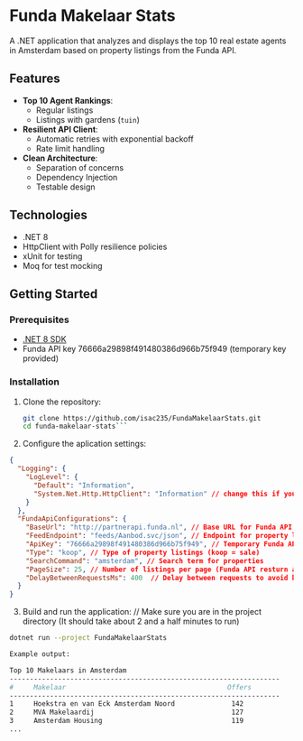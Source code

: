 # Funda Makelaar Stats

A .NET application that analyzes and displays the top 10 real estate agents in Amsterdam based on property listings from the Funda API.

## Features

- **Top 10 Agent Rankings**:
  - Regular listings
  - Listings with gardens (`tuin`)
- **Resilient API Client**:
  - Automatic retries with exponential backoff
  - Rate limit handling
- **Clean Architecture**:
  - Separation of concerns
  - Dependency Injection
  - Testable design

## Technologies

- .NET 8
- HttpClient with Polly resilience policies
- xUnit for testing
- Moq for test mocking

## Getting Started

### Prerequisites

- [.NET 8 SDK](https://dotnet.microsoft.com/download)
- Funda API key 76666a29898f491480386d966b75f949 (temporary key provided)

### Installation

1. Clone the repository:
   ```bash
   git clone https://github.com/isac235/FundaMakelaarStats.git
   cd funda-makelaar-stats```

2. Configure the aplication settings:
```json
{
  "Logging": {
    "LogLevel": {
      "Default": "Information",
      "System.Net.Http.HttpClient": "Information" // change this if you feel the console is too noisy.
    }
  },
  "FundaApiConfigurations": {
    "BaseUrl": "http://partnerapi.funda.nl", // Base URL for Funda API
    "FeedEndpoint": "feeds/Aanbod.svc/json", // Endpoint for property listings
    "ApiKey": "76666a29898f491480386d966b75f949", // Temporary Funda API key
    "Type": "koop", // Type of property listings (koop = sale)
    "SearchCommand": "amsterdam", // Search term for properties
    "PageSize": 25, // Number of listings per page (Funda API resturn a maximum of 25 per request)
    "DelayBetweenRequestsMs": 400  // Delay between requests to avoid hitting rate limits
  }
}
```
 

 3. Build and run the application:   // Make sure you are in the project directory (It should take about 2 and a half minutes to run)
   ```bash
   dotnet run --project FundaMakelaarStats   
   
   Example output:
   
Top 10 Makelaars in Amsterdam
-------------------------------------------------------------------
#     Makelaar                                        Offers
-------------------------------------------------------------------
1     Hoekstra en van Eck Amsterdam Noord              142
2     MVA Makelaardij                                  127
3     Amsterdam Housing                                119
...
